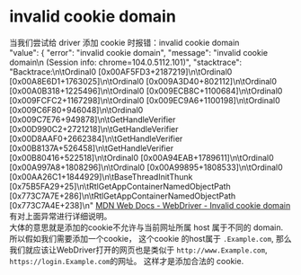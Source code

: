 # invalid cookie domain
当我们尝试给 driver 添加 cookie 时报错：invalid cookie domain  
    "value": {
        "error": "invalid cookie domain",
        "message": "invalid cookie domain\\n  (Session info: chrome=104.0.5112.101)",
        "stacktrace": "Backtrace:\\n\\tOrdinal0 [0x00AF5FD3+2187219]\\n\\tOrdinal0 [0x00A8E6D1+1763025]\\n\\tOrdinal0 [0x009A3D40+802112]\\n\\tOrdinal0 [0x00A0B318+1225496]\\n\\tOrdinal0 [0x009ECB8C+1100684]\\n\\tOrdinal0 [0x009FCFC2+1167298]\\n\\tOrdinal0 [0x009EC9A6+1100198]\\n\\tOrdinal0 [0x009C6F80+946048]\\n\\tOrdinal0 [0x009C7E76+949878]\\n\\tGetHandleVerifier [0x00D990C2+2721218]\\n\\tGetHandleVerifier [0x00D8AAF0+2662384]\\n\\tGetHandleVerifier [0x00B8137A+526458]\\n\\tGetHandleVerifier [0x00B80416+522518]\\n\\tOrdinal0 [0x00A94EAB+1789611]\\n\\tOrdinal0 [0x00A997A8+1808296]\\n\\tOrdinal0 [0x00A99895+1808533]\\n\\tOrdinal0 [0x00AA26C1+1844929]\\n\\tBaseThreadInitThunk [0x75B5FA29+25]\\n\\tRtlGetAppContainerNamedObjectPath [0x773C7A7E+286]\\n\\tRtlGetAppContainerNamedObjectPath [0x773C7A4E+238]\\n"
[MDN Web Docs - WebDriver - Invalid cookie domain](https://developer.mozilla.org/en-US/docs/Web/WebDriver/Errors/InvalidCookieDomain) 有对上面异常进行详细说明。  
大体的意思就是添加的cookie不允许与当前网址所属 host 属于不同的 domain.  
所以假如我们需要添加一个cookie， 这个cookie 的host属于 ```.Example.com```, 那么我们就应该让WebDriver打开的网页也是类似于 ```http://www.Example.com```, ```https://login.Example.com```的网址。 这样才是添加合法的 cookie.
